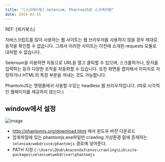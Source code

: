 ```yaml
---
title: "[스크레이핑] Selenium, PhantomJS로 스크레이핑"
date: 2019-03-15
---
```


REF: [위키북스]

자바스크립트를 많이 사용하는 웹 사이트는 웹 브라우저를 사용하지 않을 경우 제대로 동작을 확인할 수 없습니다. 그래서 이러한 사이트는 이전에 소개한 requests 모듈로 대처할 수 없습니다.

Selenium을 이용하면 자동으로 URL을 열고 클릭할 수 있으며, 스크롤하거나, 문자를 입력하는 등의 다양한 조작을 자동화할 수 있습니다. 또한 화면을 캡처해서 이미지로 저장하거나 HTML의 특정 부분을 꺼내는 것도 가능합니다.

PhantomJS는 명령줄에서 사용할 수있는 headless 웹 브라우저입니다.
(따로 시각적인 웹페이지를 제공하지 않는다.)

## window에서 설정

![image](https://user-images.githubusercontent.com/48308562/54410657-bbb8db80-472f-11e9-8eb5-9220b2a3db20.png)

- http://phantomjs.org/download.html 에서 윈도우 버전 다운로드
- 압축파일에 있는 phantomjs.exe파일만 crawling 가상환경 밑에 존재하는 `selenium/webdrivce/phantomjs` 경로에 넣어준다.
- PATH 지정
`C:\Users\2Dub\Anaconda3\envs\crawling\Lib\site-packages\selenium\webdriver\phantomjs`
